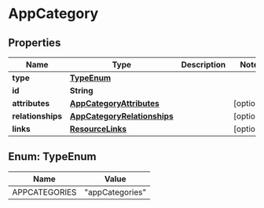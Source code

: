 

# AppCategory


## Properties

| Name | Type | Description | Notes |
|------------ | ------------- | ------------- | -------------|
|**type** | [**TypeEnum**](#TypeEnum) |  |  |
|**id** | **String** |  |  |
|**attributes** | [**AppCategoryAttributes**](AppCategoryAttributes.md) |  |  [optional] |
|**relationships** | [**AppCategoryRelationships**](AppCategoryRelationships.md) |  |  [optional] |
|**links** | [**ResourceLinks**](ResourceLinks.md) |  |  [optional] |



## Enum: TypeEnum

| Name | Value |
|---- | -----|
| APPCATEGORIES | &quot;appCategories&quot; |



